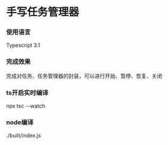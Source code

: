 # 手写任务管理器

### 使用语言
Typescript 3.1

### 完成效果
完成对任务、任务管理器的封装，可以进行开始、暂停、恢复、关闭

### ts开启实时编译
npx tsc --watch

### node编译
./built/index.js